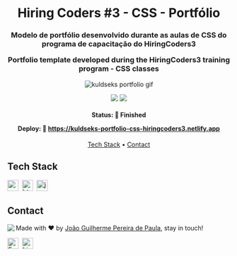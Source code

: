 


<h1 align="center">
	Hiring Coders #3 - CSS - Portfólio
</h1>

<h3 align="center">
	Modelo de portfólio desenvolvido durante as aulas de CSS do programa de capacitação do HiringCoders3 
  
  Portfolio template developed during the HiringCoders3 training program - CSS classes
</h3>

<div align="center"
<a href="(https://imgur.com/BychxC3"><img src="https://i.imgur.com/BychxC3.gif" title="kuldseks portfolio gif" /></a>
</div>


<p align="center">
		<img src="https://img.shields.io/github/languages/count/kuldseks/hiring-coders-3_css-portfolio?color=green"/>
	<img src="https://img.shields.io/github/contributors/kuldseks/hiring-coders-3_css-portfolio?color=green"/>
</p>

<h4 align="center">
	Status: 🚀 Finished
  
  Deploy: 🚀 https://kuldseks-portfolio-css-hiringcoders3.netlify.app

</h4>

<p align="center">
	<a href="#tech-stack">Tech Stack</a> •
	<a href="#contact">Contact</a> 
</p>


## Tech Stack
<img src="https://img.shields.io/badge/Css3-05122A?style=flat&logo=css3" alt="css3 Badge" height="25">&nbsp;
<img src="https://img.shields.io/badge/Html5-05122A?style=flat&logo=html5" alt="html5 Badge" height="25">&nbsp;
<img src="https://img.shields.io/badge/Javascript-05122A?style=flat&logo=javascript" alt="javascript Badge" height="25">&nbsp;

## Contact
<img align="left" src="https://avatars.githubusercontent.com/kuldseks?size=100">

Made with ❤️ by [João Guilherme Pereira de Paula](https://github.com/kuldseks), stay in touch!

<a href="mailto:joaoguil@live.com" target="_blank"><img src="https://img.shields.io/badge/joaoguil@live.com-D14836?style=flat&logo=gmail&logoColor=white" alt="Email Badge" height="25"></a>&nbsp;
<a href="https://www.linkedin.com/in/kuldseks" target="_blank"><img src="https://img.shields.io/badge/kuldseks-0077B5?style=flat&logo=linkedin&logoColor=white" alt="LinkedIn Badge" height="25"></a>&nbsp;

<br clear="left"/>



